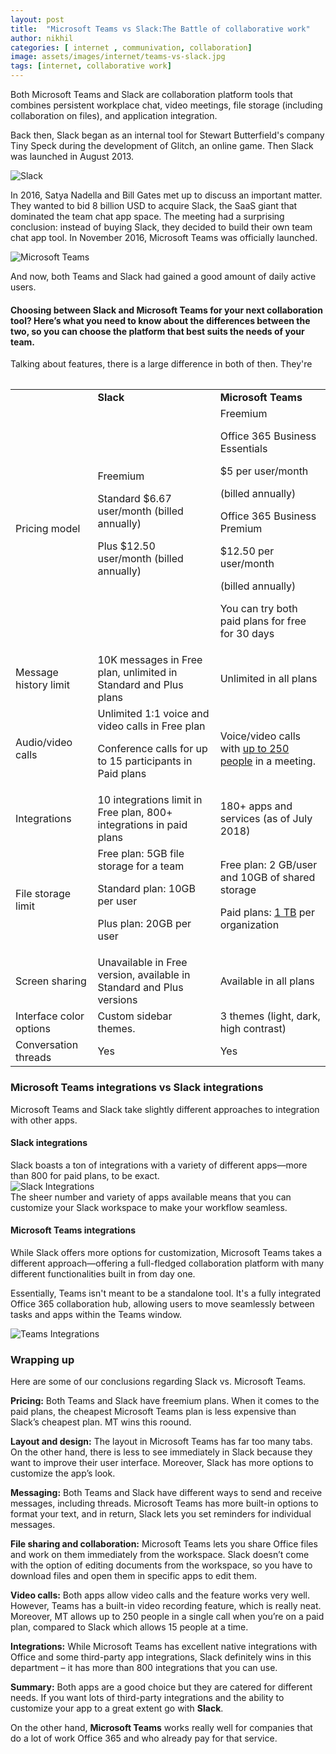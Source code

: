 ```yaml
---
layout: post
title:  "Microsoft Teams vs Slack:The Battle of collaborative work"
author: nikhil
categories: [ internet , communivation, collaboration]
image: assets/images/internet/teams-vs-slack.jpg
tags: [internet, collaborative work]
---
```


Both Microsoft Teams and Slack are collaboration platform tools that combines persistent workplace chat, video meetings, file storage (including collaboration on files), and application integration.   

Back then, Slack began as an internal tool for Stewart Butterfield's company Tiny Speck during the development of Glitch, an online game. Then Slack was launched in August 2013.

<img src="{{ site.baseurl }}/assets/images/internet/slack-intro.jpg" alt="Slack" title="Slack" />   

In 2016, Satya Nadella and Bill Gates met up to discuss an important matter. They wanted to bid 8 billion USD to acquire Slack, the SaaS giant that dominated the team chat app space. The meeting had a surprising conclusion: instead of buying Slack, they decided to build their own team chat app tool. In November 2016, Microsoft Teams was officially launched.  

<img src="{{ site.baseurl }}/assets/images/internet/teams-intro.jpg" alt="Microsoft Teams" title="Microsoft Teams" />  

And now, both Teams and Slack had gained a good amount of daily active users.  

#### Choosing between Slack and Microsoft Teams for your next collaboration tool? Here’s what you need to know about the differences between the two, so you can choose the platform that best suits the needs of your team.  

Talking about features, there is a large difference in both of then. They're  

<table>

<table class="table-three-columns">
<tbody>
<tr><td></td>
<td><strong>Slack</strong></td><td><strong>Microsoft Teams</strong></td></tr>
<tr><td>Pricing model</td><td>Freemium<p></p><p>Standard $6.67 user/month (billed annually)</p><p>Plus $12.50 user/month (billed annually)</p></td><td><span style="font-weight: 400;">Freemium</span><p></p><p>Office 365 Business Essentials</p><p>$5 per user/month</p><p>(billed annually)</p><p>Office 365 Business Premium</p><p>$12.50 per user/month</p><p>(billed annually)</p><p>You can try both paid plans for free for 30 days</p></td></tr>
<tr><td>Message history limit</td><td>10K messages in Free plan, unlimited in Standard and Plus plans</td><td>Unlimited in all plans</td></tr>
<tr><td>Audio/video calls</td><td>Unlimited 1:1 voice and video calls in Free plan<p></p><p>Conference calls for up to 15 participants in Paid plans</p></td><td>Voice/video calls with <a href="https://docs.microsoft.com/en-us/microsoftteams/limits-specifications-teams" target="_blank" rel="noopener noreferrer">up to 250 people</a> in a meeting.</td></tr>
<tr><td>Integrations</td><td>10 integrations limit in Free plan, 800+ integrations in paid plans</td><td>180+ apps and services (as of July 2018)</td></tr>
<tr><td>File storage limit</td><td>Free plan: 5GB file storage for a team<p></p><p>Standard plan: 10GB per user</p><p>Plus plan: 20GB per user</p></td><td><span style="font-weight: 400;">Free plan: </span><span style="font-weight: 400;">2 GB/user and 10GB of shared storage</span><p></p><p><span style="font-weight: 400;">Paid plans: </span><a href="https://docs.microsoft.com/en-us/microsoftteams/limits-specifications-teams"><span style="font-weight: 400;">1 TB</span></a><span style="font-weight: 400;"> per organization</span></p></td></tr>
<tr><td>Screen sharing</td><td>Unavailable in Free version, available in Standard and Plus versions</td><td><span style="font-weight: 400;">Available in all plans</span></td></tr>
<tr><td>Interface color options</td><td>Custom sidebar themes.</td><td>3 themes (light, dark, high contrast)</td></tr>
<tr><td>Conversation threads</td><td>Yes</td><td>Yes</td></tr>
</tbody>
</table>  

### Microsoft Teams integrations vs Slack integrations  

 Microsoft Teams and Slack take slightly different approaches to integration with other apps.  

#### Slack integrations  
Slack boasts a ton of integrations with a variety of different apps—more than 800 for paid plans, to be exact.  
<img src="{{ site.baseurl }}/assets/images/internet/slack-integrations.png" alt="Slack Integrations" title="Slack Integrations" />   
The sheer number and variety of apps available means that you can customize your Slack workspace to make your workflow seamless.  

#### Microsoft Teams integrations  

While Slack offers more options for customization, Microsoft Teams takes a different approach—offering a full-fledged collaboration platform with many different functionalities built in from day one.  

Essentially, Teams isn't meant to be a standalone tool. It's a fully integrated Office 365 collaboration hub, allowing users to move seamlessly between tasks and apps within the Teams window.  

<img src="{{ site.baseurl }}/assets/images/internet/teams-integrations.jpg" alt="Teams Integrations" title="Teams Integrations" />   


### Wrapping up  

Here are some of our conclusions regarding Slack vs. Microsoft Teams.  

**Pricing:** Both Teams and Slack have freemium plans. When it comes to the paid plans, the cheapest Microsoft Teams plan is less expensive than Slack’s cheapest plan. MT wins this roound.  

**Layout and design:** The layout in Microsoft Teams has far too many tabs. On the other hand, there is less to see immediately in Slack because they want to improve their user interface. Moreover, Slack has more options to customize the app’s look.  

**Messaging:** Both Teams and Slack have different ways to send and receive messages, including threads. Microsoft Teams has more built-in options to format your text, and in return, Slack lets you set reminders for individual messages.  

**File sharing and collaboration:** Microsoft Teams lets you share Office files and work on them immediately from the workspace. Slack doesn’t come with the option of editing documents from the workspace, so you have to download files and open them in specific apps to edit them.  

**Video calls:** Both apps allow video calls and the feature works very well. However, Teams has a built-in video recording feature, which is really neat. Moreover, MT allows up to 250 people in a single call when you’re on a paid plan, compared to Slack which allows 15 people at a time.  

**Integrations:** While Microsoft Teams has excellent native integrations with Office and some third-party app integrations, Slack definitely wins in this department – it has more than 800 integrations that you can use.  

**Summary:** Both apps are a good choice but they are catered for different needs. If you want lots of third-party integrations and the ability to customize your app to a great extent go with **Slack**.

On the other hand, **Microsoft Teams** works really well for companies that do a lot of work Office 365 and who already pay for that service.
